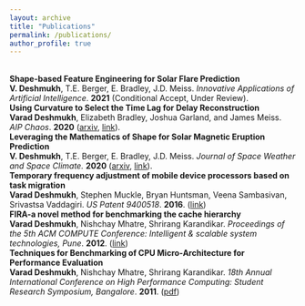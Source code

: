 ```yaml
---
layout: archive
title: "Publications"
permalink: /publications/
author_profile: true
---
```


<br>
<b>Shape-based Feature Engineering for Solar Flare Prediction</b> <br> 
<b>V. Deshmukh</b>, T.E. Berger, E. Bradley, J.D. Meiss.
<i>Innovative Applications of Artificial Intelligence</i>. <b>2021</b> (Conditional Accept, Under Review).

<br>
<b>Using Curvature to Select the Time Lag for Delay Reconstruction</b> <br> 
<b>Varad Deshmukh</b>, Elizabeth Bradley, Joshua Garland, and James Meiss.
<i>AIP Chaos</i>. <b>2020</b> (<a href="https://arxiv.org/abs/2003.06509">arxiv</a>, <a href="https://aip.scitation.org/doi/10.1063/5.0005890">link</a>).

<br>
<b>Leveraging the Mathematics of Shape for Solar Magnetic Eruption Prediction</b> <br> 
<b>V. Deshmukh</b>, T.E. Berger, E. Bradley, J.D. Meiss.
<i>Journal of Space Weather and Space Climate.</i> <b>2020</b> (<a href="https://arxiv.org/abs/2003.05827">arxiv</a>, <a href="https://www.swsc-journal.org/articles/swsc/full_html/2020/01/swsc190060/swsc190060.html">link</a>).

<br>
<b>Temporary frequency adjustment of mobile device processors based on task migration</b> <br> 
<b>Varad Deshmukh</b>, Stephen Muckle, Bryan Huntsman, Veena Sambasivan, Srivastsa Vaddagiri.
<i>US Patent 9400518</i>. <b>2016</b>. (<a href="https://patents.google.com/patent/US9400518B2/en">link</a>)

<br>
<b>FIRA-a novel method for benchmarking the cache hierarchy</b> <br> 
<b>Varad Deshmukh</b>, Nishchay Mhatre, Shrirang Karandikar.
<i>Proceedings of the 5th ACM COMPUTE Conference: Intelligent & scalable system technologies, Pune</i>. <b>2012</b>. (<a href="https://dl.acm.org/citation.cfm?id=2459132">link</a>)

<br>
<b>Techniques for Benchmarking of CPU Micro-Architecture for Performance Evaluation</b> <br> 
<b>Varad Deshmukh</b>, Nishchay Mhatre, Shrirang Karandikar.
<i>18th Annual International Conference on High Performance Computing: Student Research Symposium, Bangalore</i>. <b>2011</b>. (<a href="https://hipcor.fatcow.com/hipc2011/studsym-papers/1569512125.pdf">pdf</a>)
